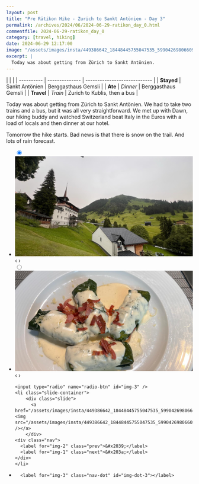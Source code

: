 ```yaml
---
layout: post
title: "Pre Rätikon Hike - Zurich to Sankt Antönien - Day 3"
permalink: /archives/2024/06/2024-06-29-ratikon_day_0.html
commentfile: 2024-06-29-ratikon_day_0
category: [travel, hiking]
date: 2024-06-29 12:17:00
image: "/assets/images/insta/449386642_18448445755047535_599042698066096214_n_17909171105891963.jpg"
excerpt: |
  Today was about getting from Zürich to Sankt Antönien.
---
```


|            |                |
| ---------- | -------------- | ---------------------------- |
| **Stayed** | Sankt Antönien | Berggasthaus Gemsli          |
| **Ate**    | _Dinner_       | Berggasthaus Gemsli          |
| **Travel** | _Train_        | Zurich to Kublis, then a bus |

Today was about getting from Zürich to Sankt Antönien. We had to take two trains and a bus, but it was all very straightforward. We met up with Dawn, our hiking buddy and watched Switzerland beat Italy in the Euros with a load of locals and then dinner at our hotel.

Tomorrow the hike starts. Bad news is that there is snow on the trail. And lots of rain forecast.

<ul class="slides">
    <input type="radio" name="radio-btn" id="img-1" checked="checked" />
    <li class="slide-container">
        <div class="slide">
          <a href="/assets/images/insta/449380780_18448445764047535_6092545540797663653_n_18303078112086477.jpg"><img src="/assets/images/insta/449380780_18448445764047535_6092545540797663653_n_18303078112086477.jpg" /></a>
        </div>
    <div class="nav">
      <label for="img-3" class="prev">&#x2039;</label>
      <label for="img-2" class="next">&#x203a;</label>
    </div>
    </li>
        <input type="radio" name="radio-btn" id="img-2"  />
    <li class="slide-container">
        <div class="slide">
          <a href="/assets/images/insta/449382657_18448445776047535_7548882999211965449_n_17852020575228486.jpg"><img src="/assets/images/insta/449382657_18448445776047535_7548882999211965449_n_17852020575228486.jpg" /></a>
        </div>
    <div class="nav">
      <label for="img-1" class="prev">&#x2039;</label>
      <label for="img-3" class="next">&#x203a;</label>
    </div>
    </li>
    
    <input type="radio" name="radio-btn" id="img-3" />
    <li class="slide-container">
        <div class="slide">
          <a href="/assets/images/insta/449386642_18448445755047535_599042698066096214_n_17909171105891963.jpg"><img src="/assets/images/insta/449386642_18448445755047535_599042698066096214_n_17909171105891963.jpg" /></a>
        </div>
    <div class="nav">
      <label for="img-2" class="prev">&#x2039;</label>
      <label for="img-1" class="next">&#x203a;</label>
    </div>
    </li>
			
<li class="nav-dots">
      <label for="img-1" class="nav-dot" id="img-dot-1"></label>
      <label for="img-2" class="nav-dot" id="img-dot-2"></label>

      <label for="img-3" class="nav-dot" id="img-dot-3"></label>

</li>
</ul>
